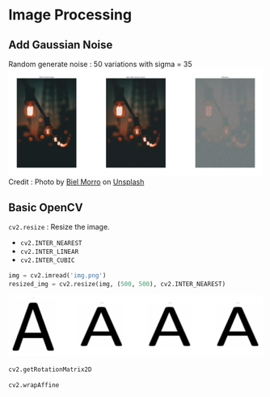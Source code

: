 # Image Processing

## Add Gaussian Noise
Random generate noise : 50 variations with sigma = 35
![](pics/gaussian_noise_result.jpg)
Credit : Photo by <a href="https://unsplash.com/@bielmorro?utm_content=creditCopyText&utm_medium=referral&utm_source=unsplash">Biel Morro</a> on <a href="https://unsplash.com/photos/black-string-lights-J_F_003jcEQ?utm_content=creditCopyText&utm_medium=referral&utm_source=unsplash">Unsplash</a>


## Basic OpenCV
`cv2.resize` : Resize the image.
-  `cv2.INTER_NEAREST`
-  `cv2.INTER_LINEAR`
-  `cv2.INTER_CUBIC`

```python
img = cv2.imread('img.png')
resized_img = cv2.resize(img, (500, 500), cv2.INTER_NEAREST)

```
![](pics/resize.jpg)

`cv2.getRotationMatrix2D`

`cv2.wrapAffine`



  